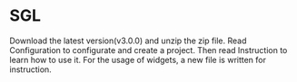 # SGL
Download the latest version(v3.0.0) and unzip the zip file. Read Configuration to configurate and create a project. Then read Instruction to learn how to use it. For the usage of widgets, a new file is written for instruction.

